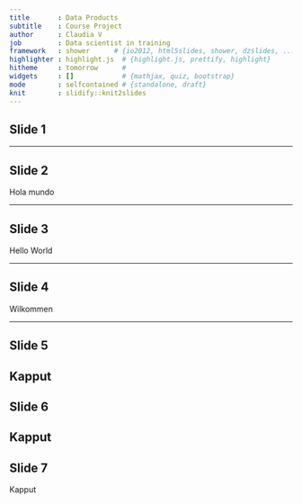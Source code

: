 ```yaml
---
title       : Data Products
subtitle    : Course Project
author      : Claudia V
job         : Data scientist in training
framework   : shower      # {io2012, html5slides, shower, dzslides, ...}
highlighter : highlight.js  # {highlight.js, prettify, highlight}
hitheme     : tomorrow      # 
widgets     : []            # {mathjax, quiz, bootstrap}
mode        : selfcontained # {standalone, draft}
knit        : slidify::knit2slides
---
```


## Slide 1

--- 

## Slide 2
Hola mundo 

--- 
## Slide 3
Hello World 

--- 
## Slide 4
Wilkommen

--- 
## Slide 5 
Kapput
--- 
## Slide 6
Kapput
--- 
## Slide 7
Kapput
